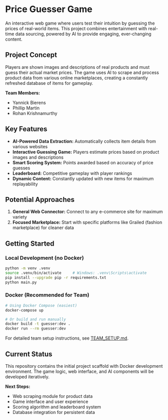 # Price Guesser Game

An interactive web game where users test their intuition by guessing the prices of real-world items. This project combines entertainment with real-time data sourcing, powered by AI to provide engaging, ever-changing content.

## Project Concept

Players are shown images and descriptions of real products and must guess their actual market prices. The game uses AI to scrape and process product data from various online marketplaces, creating a constantly refreshed database of items for gameplay.

**Team Members:**
- Yannick Bierens
- Phillip Martin  
- Rohan Krishnamurthy

## Key Features

- **AI-Powered Data Extraction:** Automatically collects item details from various websites
- **Interactive Guessing Game:** Players estimate prices based on product images and descriptions  
- **Smart Scoring System:** Points awarded based on accuracy of price guesses
- **Leaderboard:** Competitive gameplay with player rankings
- **Dynamic Content:** Constantly updated with new items for maximum replayability

## Potential Approaches

1. **General Web Connector:** Connect to any e-commerce site for maximum variety
2. **Focused Marketplace:** Start with specific platforms like Grailed (fashion marketplace) for cleaner data

## Getting Started

### Local Development (no Docker)
```bash
python -m venv .venv
source .venv/bin/activate     # Windows: .venv\Scripts\activate
pip install --upgrade pip -r requirements.txt
python main.py
```

### Docker (Recommended for Team)
```bash
# Using Docker Compose (easiest)
docker-compose up

# Or build and run manually
docker build -t guesser:dev .
docker run --rm guesser:dev
```

For detailed team setup instructions, see [TEAM_SETUP.md](TEAM_SETUP.md).

## Current Status

This repository contains the initial project scaffold with Docker development environment. The game logic, web interface, and AI components will be developed iteratively.

**Next Steps:**
- Web scraping module for product data
- Game interface and user experience
- Scoring algorithm and leaderboard system
- Database integration for persistent data

